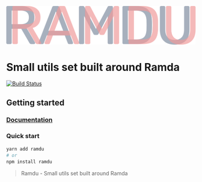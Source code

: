 ![Ramdu](ramdu.svg)

# Small utils set built around Ramda

[![Build Status](https://travis-ci.com/jmlweb/ramdu.svg?branch=master)](https://travis-ci.com/jmlweb/ramdu)

## Getting started

### [Documentation](https://jmlweb.github.io/ramdu/)

### Quick start

```sh
yarn add ramdu
# or
npm install ramdu
```

> Ramdu - Small utils set built around Ramda

